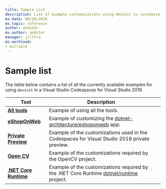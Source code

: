 ```yaml
---
title: Sample List
description: List of example customizations using devinit to customize a Visual Studio Codespace for Visual Studio 2019.
ms.date: 08/28/2020
ms.topic: reference
author: andster
ms.author: andster
manager: jillfra
ms.workload:
- multiple
---
```

# Sample list

The table below contains a list of all the currently available examples for using `devinit` in a Visual Studio Codespaces for Visual Studio 2019.

| Tool                                             | Description                                                                                                                  |   |
|--------------------------------------------------|------------------------------------------------------------------------------------------------------------------------------|---|
| [**All tools**](Sample-AllTool.md)               | Example of using all the tools.                                                                                              |   |
| [**eShopOnWeb**](Sample-eShopOnWeb.md)           | Example of customizing the [dotnet-architecture/eshoponweb](https://github.com/dotnet-architecture/eShopOnWeb) app.          |   |
| [**Private Preview**](Sample-privatePreview.md)  | Example of the customizations used in the Codespaces for Visual Studio 2019 private preview.                                 |   |
| [**Open CV**](Sample-OpenCV.md)                  | Example of the customizations required by the OpenCV project.                                                                |   |
| [**.NET Core Runtime**](Sample-dotnetruntime.md) | Example of the customizations required by the .NET Core Runtime [dotnet/runtime](https://github.com/dotnet/runtime) project. |   |
